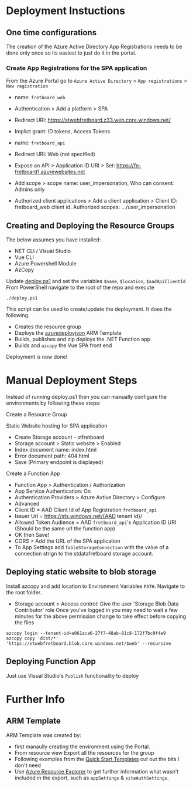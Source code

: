 # Deployment Instuctions

## One time configurations
The creation of the Azure Active Directory App Registrations needs to be done only once so its easiest to just do it in the portal.

### Create App Registrations for the SPA application
From the Azure Portal go to `Azure Active Directory` > `App registrations` > `New registration`

- name: `fretboard_web` 
- Authentication > Add a platform > SPA
- Redirect URI: https://stwebfretboard.z33.web.core.windows.net/
- Implict grant: ID tokens, Access Tokens

- name: `fretboard_api`
- Redirect URI: Web (not specified)
- Expose an API > Application ID URI > Set: https://fn-fretboard1.azurewebsites.net
- Add scope > scope name: user_impersonation, Who can consent: Admins only
- Authorized client applications > Add a client application > Client ID: fretboard_web client id. Authorized scopes: .../user_impersonation

## Creating and Deploying the Resource Groups
The below assumes you have installed:
- NET CLI / Visual Studio
- Vue CLI
- Azure Powershell Module
- AzCopy

Update [deploy.ps1](/deploy.ps1) and set the variables `$name`, `$location`, `$aadApiClientId`  
From PowerShell navigate to the root of the repo and execute  
```
./deploy.ps1
```

This script can be used to create/update the deployment. It does the following.

- Creates the resource group
- Deploys the [azuredeployjson](/azuredeploy.json) ARM Template
- Builds, publishes and zip deploys the .NET Function app
- Builds and `azcopy` the Vue SPA front end

Deployment is now done!

# Manual Deployment Steps
Instead of running deploy.ps1 then you can manually configure the environments by following these steps:

Create a Resource Group

Static Website hosting for SPA application
- Create Storage account - stfretboard
- Storage account > Static website > Enabled
- Index document name: index.html
- Error document path: 404.html
- Save (Primary endpoint is displayed)

Create a Function App
- Function App > Authentication / Authorization
- App Service Authentication: On
- Authentication Providers > Azure Axtive Directory > Configure
- Advanced
- Client ID = AAD Client Id of App Registration `fretboard_api`
- Issuer Url = https://sts.windows.net/{AAD tenant id}/
- Allowed Token Audience = AAD `fretboard_api`'s Application ID URI (Should be the same url the function app)
- OK then Save!
- CORS > Add the URL of the SPA application
- To App Settings add `TableStorageConnection` with the value of a connection strign to the stdatafretboard storage account.

## Deploying static website to blob storage
Install azcopy and add location to Environment Variables `PATH`. Navigate to the root folder.
- Storage account > Access control: Give the user 'Storage Blob Data Contributor' role
Once you've logged in you may need to wait a few minutes for the above permission change to take effect before copying the files
```
azcopy login --tenant-id=a061aca6-27f7-48ab-81c8-172f7bc9f4e9
azcopy copy 'dist/*' 'https://stwebfretboard.blob.core.windows.net/$web' --recursive
```

## Deploying Function App
Just use Visual Studio's `Publish` functionality to deploy

# Further Info

## ARM Template
ARM Template was created by:
- first manaully creating the environment using the Portal.
- From resource view Export all the resources for the group
- Following examples from the [Quick Start Templates](https://azure.microsoft.com/en-us/resources/templates/) cut out the bits I don't need
- Use [Azure Resource Explorer](https://resources.azure.com) to get further information what wasn't included in the export, such as `appSettings` & `siteAuthSettings`.